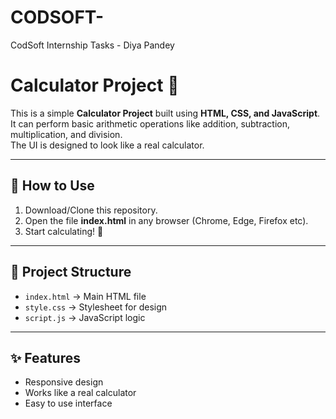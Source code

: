# CODSOFT-
CodSoft Internship Tasks - Diya Pandey
# Calculator Project 🧮

This is a simple **Calculator Project** built using **HTML, CSS, and JavaScript**.  
It can perform basic arithmetic operations like addition, subtraction, multiplication, and division.  
The UI is designed to look like a real calculator.

---

## 🚀 How to Use
1. Download/Clone this repository.  
2. Open the file **index.html** in any browser (Chrome, Edge, Firefox etc).  
3. Start calculating! 🎉  

---

## 📂 Project Structure
- `index.html` → Main HTML file  
- `style.css` → Stylesheet for design  
- `script.js` → JavaScript logic  

---

## ✨ Features
- Responsive design  
- Works like a real calculator  
- Easy to use interface  
